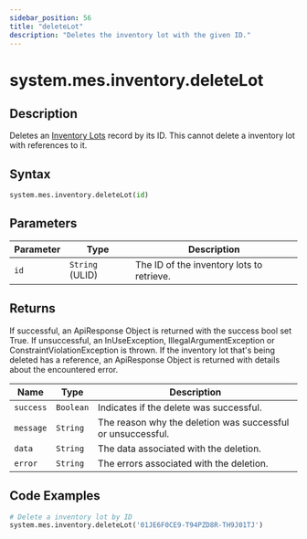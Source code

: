 ```yaml
---
sidebar_position: 56
title: "deleteLot"
description: "Deletes the inventory lot with the given ID."
---
```


# system.mes.inventory.deleteLot

## Description

Deletes an [Inventory Lots](../../data-model/inventory-model/inventory-lot) record by its ID.
This cannot delete a inventory lot with references to it.

## Syntax

```python
system.mes.inventory.deleteLot(id)
```

## Parameters

| Parameter | Type            | Description                               |
| --------- | --------------- | ----------------------------------------- |
| `id`      | `String` (ULID) | The ID of the inventory lots to retrieve. |

## Returns

If successful, an ApiResponse Object is returned with the success bool set True. If unsuccessful, an InUseException, IllegalArgumentException or ConstraintViolationException is thrown.
If the inventory lot that's being deleted has a reference, an ApiResponse Object is returned with details about the encountered error.

| Name      | Type      | Description                                                 |
| --------- | --------- | ----------------------------------------------------------- |
| `success` | `Boolean` | Indicates if the delete was successful.                     |
| `message` | `String`  | The reason why the deletion was successful or unsuccessful. |
| `data`    | `String`  | The data associated with the deletion.                      |
| `error`   | `String`  | The errors associated with the deletion.                    |

## Code Examples

```python
# Delete a inventory lot by ID
system.mes.inventory.deleteLot('01JE6F0CE9-T94PZD8R-TH9J01TJ')
```
